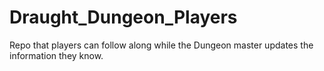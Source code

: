 # Draught_Dungeon_Players
Repo that players can follow along while the Dungeon master updates the information they know.



